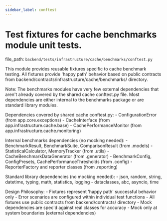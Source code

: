 ```yaml
---
sidebar_label: conftest
---
```


# Test fixtures for cache benchmarks module unit tests.

  file_path: `backend/tests/infrastructure/cache/benchmarks/conftest.py`

This module provides reusable fixtures specific to cache benchmark testing.
All fixtures provide 'happy path' behavior based on public contracts from 
backend/contracts/infrastructure/cache/benchmarks/ directory.

Note: The benchmarks modules have very few external dependencies that aren't already
covered by the shared cache conftest.py file. Most dependencies are either internal
to the benchmarks package or are standard library modules.

Dependencies covered by shared cache conftest.py:
    - ConfigurationError (from app.core.exceptions)
    - CacheInterface (from app.infrastructure.cache.base)
    - CachePerformanceMonitor (from app.infrastructure.cache.monitoring)

Internal benchmarks dependencies (no mocking needed):
    - BenchmarkResult, BenchmarkSuite, ComparisonResult (from .models)
    - StatisticalCalculator, MemoryTracker (from .utils)
    - CacheBenchmarkDataGenerator (from .generator)
    - BenchmarkConfig, ConfigPresets, CachePerformanceThresholds (from .config)
    - ReporterFactory and reporter classes (from .reporting)

Standard library dependencies (no mocking needed):
    - json, random, string, datetime, typing, math, statistics, logging
    - dataclasses, abc, asyncio, time

Design Philosophy:
    - Fixtures represent 'happy path' successful behavior only
    - Error scenarios are configured within individual test functions
    - All fixtures use public contracts from backend/contracts/ directory
    - Mock dependencies are spec'd against real classes for accuracy
    - Mock only at system boundaries (external dependencies)

